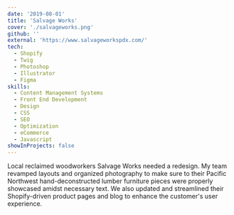 ```yaml
---
date: '2019-08-01'
title: 'Salvage Works'
cover: './salvageworks.png'
github: ''
external: 'https://www.salvageworkspdx.com/'
tech:
  - Shopify
  - Twig
  - Photoshop
  - Illustrator
  - Figma
skills:
  - Content Management Systems
  - Front End Development
  - Design
  - CSS
  - SEO
  - Optimization
  - eCommerce
  - Javascript
showInProjects: false
---
```


Local reclaimed woodworkers Salvage Works needed a redesign. My team revamped layouts and organized photography to make sure to their Pacific Northwest hand-deconstructed lumber furniture pieces were properly showcased amidst necessary text. We also updated and streamlined their Shopify-driven product pages and blog to enhance the customer's user experience.
